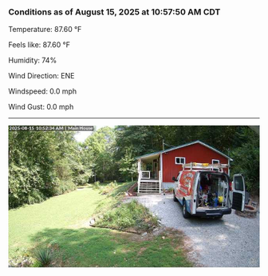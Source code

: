 ### Conditions as of August 15, 2025 at 10:57:50 AM CDT 

Temperature: 87.60 &deg;F

Feels like: 87.60 &deg;F

Humidity: 74%

Wind Direction: ENE

Windspeed: 0.0 mph

Wind Gust: 0.0 mph

---

<img src="./images/latest.jpeg"/>

